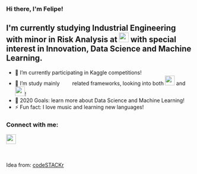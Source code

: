 ### Hi there, I'm Felipe!

## I'm currently studying Industrial Engineering with minor in Risk Analysis at <img src="https://logodownload.org/wp-content/uploads/2015/02/puc-rio-logo.gif" width=26px/> with special interest in Innovation, Data Science and Machine Learning.

- 🔭 I’m currently participating in Kaggle competitions!
- 🌱 I’m study mainly <img sr="https://seeklogo.com/images/P/python-logo-A32636CAA3-seeklogo.com.png" width=26px/> related frameworks, looking into both <img src="https://download.logo.wine/logo/Julia_(programming_language)/Julia_(programming_language)-Logo.wine.png" width=26px /> and <img src="https://upload.wikimedia.org/wikipedia/commons/thumb/9/9d/Swift_logo.svg/1138px-Swift_logo.svg.png" width=26px />!
- 🥅 2020 Goals: learn more about Data Science and Machine Learning!
- ⚡ Fun fact: I love music and learning new languages!

### Connect with me:

[<img src = "https://cdn.jsdelivr.net/npm/simple-icons@v3/icons/linkedin.svg" width=26px />](https://linkedin.com/in/felipe-whitaker)

 <br/><br/>Idea from: [codeSTACKr](https://www.youtube.com/channel/UCDCHcqyeQgJ-jVSd6VJkbCw)

